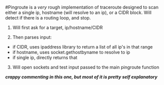 #Pingroute is a *very* rough implementation of traceroute designed to scan either a single ip, hostname (will resolve to an ip), or a CIDR block. Will detect if there is a routing loop, and stop.

1. Will first ask for a target, ip/hostname/CIDR

2. Then parses input:
  * if CIDR, uses ipaddress library to return a list of all ip's in that range
  * if hostname, uses socket.gethostbyname to resolve to ip
  * if single ip, directly returns that
  
3. Will open sockets and test input passed to the main pingroute function

**_crappy commenting in this one, but most of it is pretty self explanatory_**

